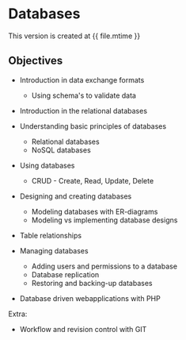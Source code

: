 # Databases

This version is created at {{ file.mtime }}

## Objectives

* Introduction in data exchange formats
  * Using schema's to validate data


* Introduction in the relational databases
* Understanding basic principles of databases
  * Relational databases
  * NoSQL databases
* Using databases
  * CRUD - Create, Read, Update, Delete
* Designing and creating databases
  * Modeling databases with ER-diagrams
  * Modeling vs implementing database designs
* Table relationships
* Managing databases
  * Adding users and permissions to a database
  * Database replication
  * Restoring and backing-up databases
  
  
* Database driven webapplications with PHP

Extra:

* Workflow and revision control with GIT







